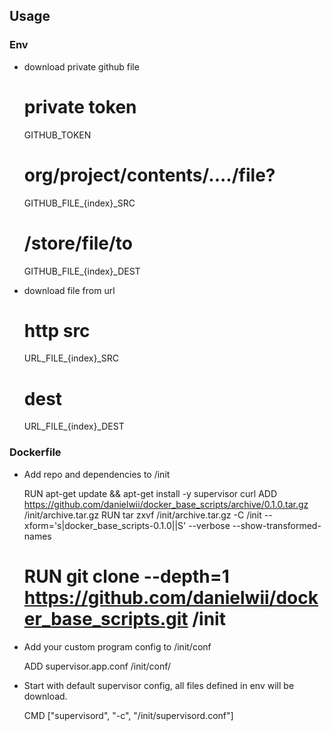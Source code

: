 ## Usage

### Env

- download private github file


    # private token
    GITHUB_TOKEN
    # org/project/contents/..../file?
    GITHUB_FILE_{index}_SRC
    # /store/file/to
    GITHUB_FILE_{index}_DEST

- download file from url


    # http src
    URL_FILE_{index}_SRC
    # dest
    URL_FILE_{index}_DEST

### Dockerfile

- Add repo and dependencies to /init


    RUN apt-get update && apt-get install -y supervisor curl
    ADD https://github.com/danielwii/docker_base_scripts/archive/0.1.0.tar.gz /init/archive.tar.gz
    RUN tar zxvf /init/archive.tar.gz -C /init --xform='s|docker_base_scripts-0.1.0||S' --verbose --show-transformed-names
    # RUN git clone --depth=1 https://github.com/danielwii/docker_base_scripts.git /init

- Add your custom program config to /init/conf


    ADD supervisor.app.conf /init/conf/

- Start with default supervisor config, all files defined in env will be download.


    CMD ["supervisord", "-c", "/init/supervisord.conf"]
